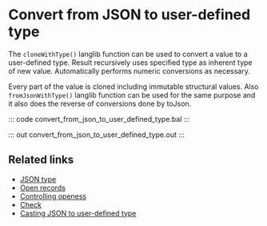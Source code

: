# Convert from JSON to user-defined type

The `cloneWithType()` langlib function can be used to convert a value to a user-defined type. Result recursively uses specified type as inherent type of new value. Automatically performs numeric conversions as necessary.

Every part of the value is cloned including immutable structural values. Also `fromJsonWithType()` langlib function can be used for the same purpose and it also does the reverse of conversions done by toJson.

::: code convert_from_json_to_user_defined_type.bal :::

::: out convert_from_json_to_user_defined_type.out :::

## Related links
- [JSON type](/learn/by-example/json-type/)
- [Open records](/learn/by-example/open-records/)
- [Controlling openess](/learn/by-example/controlling-openness)
- [Check](/learn/by-example/check-expression)
- [Casting JSON to user-defined type](/learn/by-example/casting-json-to-user-defined-type)
